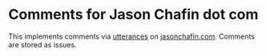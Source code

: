 # Comments for Jason Chafin dot com
This implements comments via [utterances](https://utteranc.es/) on [jasonchafin.com](https://jasonchafin.com/). Comments are stored as issues.
